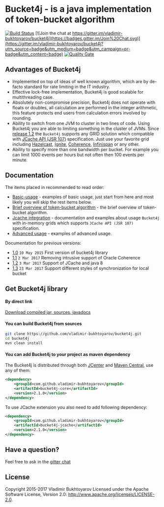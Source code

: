 # Bucket4j - is a java implementation of token-bucket algorithm
[![Build Status](https://travis-ci.org/vladimir-bukhtoyarov/bucket4j.svg?branch=master)](https://travis-ci.org/vladimir-bukhtoyarov/bucket4j)
[![Join the chat at https://gitter.im/vladimir-bukhtoyarov/bucket4j](https://badges.gitter.im/Join%20Chat.svg)](https://gitter.im/vladimir-bukhtoyarov/bucket4j?utm_source=badge&utm_medium=badge&utm_campaign=pr-badge&utm_content=badge)
[![Quality Gate](https://sonarqube.com/api/badges/gate?key=com.github.vladimir-bukhtoyarov:bucket4j)](https://sonarqube.com/dashboard/index/com.github.vladimir-bukhtoyarov:bucket4j)

## Advantages of Bucket4j
* Implemented on top of ideas of well known algorithm, which are by de-facto standard for rate limiting in the IT industry.
* Effective lock-free implementation, Bucket4j is good scalable for multithreading case.
* Absolutely non-compromise precision, Bucket4j does not operate with floats or doubles, all calculation are performed in the integer arithmetic,
this feature protects end users from calculation errors involved by rounding.
* Ability to switch from one JVM to cluster in two lines of code. Using Bucket4j you are able to limiting something in the cluster of JVMs.
Since [release 1.2](https://github.com/vladimir-bukhtoyarov/bucket4j/releases/tag/1.2.0) the ```Bucket4j``` supports any GRID solution which compatible with [JCache API (JSR 107)](https://www.jcp.org/en/jsr/detail?id=107) specification.
Just use your favorite grid including [Hazelcast](http://hazelcast.com/products/hazelcast/), [Ignite](https://ignite.apache.org/), [Coherence](http://www.oracle.com/technetwork/middleware/coherence/overview/index.html), [Infinispan](http://infinispan.org/) or any other.
* Ability to specify more than one bandwidth per bucket. For example you can limit 1000 events per hours but not often then 100 events per minute.

## Documentation
The items placed in recommended to read order:
* [Basic-usage](doc-pages/basic-usage.md) - examples of basic usage, just start from here and most likely you will skip the rest items below. 
* [Brief overview of token-bucket algorithm](doc-pages/token-bucket-brief-overview.md) - the brief overview of token-bucket algorithm. 
* [Jcache integration](doc-pages/jcache-usage.md) - documentation and examples about usage ```Bucket4j``` with in-memory grids which supports ```JCache API (JSR 107)``` specification.
* [Advanced usage](doc-pages/advanced-usage.md) - examples of advanced usage.

Documentation for previous versions:
* [1.0](https://github.com/vladimir-bukhtoyarov/bucket4j/tree/release_1-0) ```10 May 2015``` First version of bucket4j library
* [1.1](https://github.com/vladimir-bukhtoyarov/bucket4j/tree/1.1) ```2 Mar 2017``` Removing intrusive support of Oracle Coherence
* [1.2](https://github.com/vladimir-bukhtoyarov/bucket4j/tree/1.2) ```3 Mar 2017``` Support of JCache and java 8
* [1.3](https://github.com/vladimir-bukhtoyarov/bucket4j/tree/1.3) ```23 Mar 2017``` Support different styles of synchronization for local bucket

## Get Bucket4j library

#### By direct link
[Download compiled jar, sources, javadocs](https://github.com/vladimir-bukhtoyarov/bucket4j/releases/tag/2.1.0)

#### You can build Bucket4j from sources
```bash
git clone https://github.com/vladimir-bukhtoyarov/bucket4j.git
cd bucket4j
mvn clean install
```

#### You can add Bucket4j to your project as maven dependency
The Bucket4j is distributed through both [JCenter](https://bintray.com/bintray/jcenter) and [Maven Central](http://search.maven.org/),
use any of them:
```xml
<dependency>
    <groupId>com.github.vladimir-bukhtoyarov</groupId>
    <artifactId>bucket4j-core</artifactId>
    <version>2.1.0</version>
</dependency>
```
To use JCache extension you also need to add following dependency:
```xml
<dependency>
    <groupId>com.github.vladimir-bukhtoyarov</groupId>
    <artifactId>bucket4j-jcache</artifactId>
    <version>2.1.0</version>
</dependency>
```

## Have a question?
Feel free to ask in the [gitter chat](https://gitter.im/vladimir-bukhtoyarov/bucket4j) 

## License
Copyright 2015-2017 Vladimir Bukhtoyarov
Licensed under the Apache Software License, Version 2.0: <http://www.apache.org/licenses/LICENSE-2.0>.

